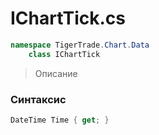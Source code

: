 
# IChartTick.cs
```csharp
namespace TigerTrade.Chart.Data  
    class IChartTick
```

> Описание

### Синтаксис
```csharp
DateTime Time { get; }
```
